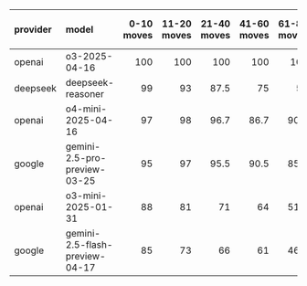 | provider   | model                          |   0-10 moves |   11-20 moves |   21-40 moves |   41-60 moves |   61-80 moves |   81-100 moves |
|:-----------|:-------------------------------|-------------:|--------------:|--------------:|--------------:|--------------:|---------------:|
| openai     | o3-2025-04-16                  |          100 |           100 |         100   |         100   |         100   |          100   |
| deepseek   | deepseek-reasoner              |           99 |            93 |          87.5 |          75   |          57   |           64.5 |
| openai     | o4-mini-2025-04-16             |           97 |            98 |          96.7 |          86.7 |          90.8 |           93   |
| google     | gemini-2.5-pro-preview-03-25   |           95 |            97 |          95.5 |          90.5 |          85.3 |           82.7 |
| openai     | o3-mini-2025-01-31             |           88 |            81 |          71   |          64   |          51.5 |           37   |
| google     | gemini-2.5-flash-preview-04-17 |           85 |            73 |          66   |          61   |          46.5 |           47   |